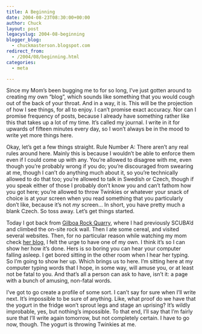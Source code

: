 ```yaml
---
title: A Beginning
date: 2004-08-23T08:30:00+00:00
author: Chuck
layout: post
legacyslug: 2004-08-beginning
blogger_blog:
  - chuckmasterson.blogspot.com
redirect_from:
  - /2004/08/beginning.html
categories:
  - meta

---
```

Since my Mom’s been bugging me to for so long, I’ve just gotten around to
creating my own “blog”, which sounds like something that you would cough out of
the back of your throat. And in a way, it is. This will be the projection of
how I see things, for all to enjoy. I can’t promise exact accuracy. Nor can I
promise frequency of posts, because I already have something rather like this
that takes up a lot of my time. It’s called my journal. I write in it for
upwards of fifteen minutes every day, so I won’t always be in the mood to write
yet more things here.

Okay, let’s get a few things straight. Rule Number A: There aren’t any real
rules around here. Mainly this is because I wouldn’t be able to enforce them
even if I could come up with any. You’re allowed to disagree with me, even
though you’re probably wrong if you do; you’re discouraged from swearing at me,
though I can’t do anything much about it, so you’re technically allowed to do
that too; you’re allowed to talk in Swedish or Czech, though if you speak
either of those I probably don’t know you and can’t fathom how you got here;
you’re allowed to throw Twinkies or whatever your snack of choice is at your
screen when you read something that you particularly don’t like, because it’s
not *my* screen… In short, you have pretty much a blank Czech. So toss away.
Let’s get things started.

Today I got back from <a href="http://www.divegilboa.com/">Gilboa Rock
Quarry</a>, where I had previously SCUBA’d and climbed the on-site rock wall.
Then I ate some cereal, and visited several websites. Then, for no particular
reason while watching my mom check <a
href="http://www.evidence1.blogspot.com/">her blog</a>, I felt the urge to have
one of my own. I think it’s so I can show her how it’s done. Hers is so boring
you can hear your computer falling asleep. I get bored sitting in the other
room when I hear her typing. So I’m going to show her up. Which brings us to
here. I’m sitting here at my computer typing words that I hope, in some way,
will amuse you, or at least not be fatal to you. And that’s all a person can
ask to have, isn’t it: a page with a bunch of amusing, non-fatal words.

I’ve got to go create a profile of some sort. I can’t say for sure when I’ll
write next. It’s impossible to be sure of anything. Like, what proof do we have
that the yogurt in the fridge won’t sprout legs and stage an uprising? It’s
wildly improbable, yes, but nothing’s impossible. To that end, I’ll say that
I’m fairly sure that I’ll write again tomorrow, but not completely certain. I
have to go now, though. The yogurt is throwing Twinkies at me.

